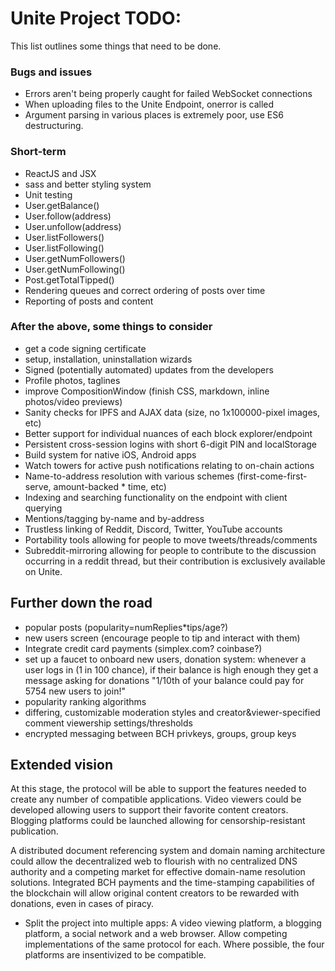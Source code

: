 # Unite Project TODO:

This list outlines some things that need to be done.

### Bugs and issues

- Errors aren't being properly caught for failed WebSocket connections
- When uploading files to the Unite Endpoint, onerror is called
- Argument parsing in various places is extremely poor, use ES6 destructuring.

### Short-term

- ReactJS and JSX
- sass and better styling system
- Unit testing
- User.getBalance()
- User.follow(address)
- User.unfollow(address)
- User.listFollowers()
- User.listFollowing()
- User.getNumFollowers()
- User.getNumFollowing()
- Post.getTotalTipped()
- Rendering queues and correct ordering of posts over time
- Reporting of posts and content

### After the above, some things to consider

- get a code signing certificate
- setup, installation, uninstallation wizards
- Signed (potentially automated) updates from the developers
- Profile photos, taglines
- improve CompositionWindow (finish CSS, markdown, inline photos/video previews)
- Sanity checks for IPFS and AJAX data (size, no 1x100000-pixel images, etc)
- Better support for individual nuances of each block explorer/endpoint
- Persistent cross-session logins with short 6-digit PIN and localStorage
- Build system for native iOS, Android apps
- Watch towers for active push notifications relating to on-chain actions
- Name-to-address resolution with various schemes (first-come-first-serve,
  amount-backed * time, etc)
- Indexing and searching functionality on the endpoint with client querying
- Mentions/tagging by-name and by-address
- Trustless linking of Reddit, Discord, Twitter, YouTube accounts
- Portability tools allowing for people to move tweets/threads/comments
- Subreddit-mirroring allowing for people to contribute to the discussion
  occurring in a reddit thread, but their contribution is exclusively
  available on Unite.

## Further down the road

- popular posts (popularity=numReplies*tips/age?)
- new users screen (encourage people to tip and interact with them)
- Integrate credit card payments (simplex.com? coinbase?)
- set up a faucet to onboard new users, donation system:
  whenever a user logs in (1 in 100 chance), if their balance is
  high enough they get a message asking for donations "1/10th of
  your balance could pay for 5754 new users to join!"
- popularity ranking algorithms
- differing, customizable moderation styles and creator&viewer-specified comment
  viewership settings/thresholds
- encrypted messaging between BCH privkeys, groups, group keys

## Extended vision

At this stage, the protocol will be able to support the features needed to
create any number of compatible applications. Video viewers could be
developed allowing users to support their favorite content creators.
Blogging platforms could be launched allowing for censorship-resistant
publication.

A distributed document referencing system and domain naming
architecture could allow the decentralized web to flourish with no centralized
DNS authority and a competing market for effective domain-name resolution
solutions. Integrated BCH payments and the time-stamping capabilities of the
blockchain will allow original content creators to be rewarded with donations,
even in cases of piracy.

- Split the project into multiple apps: A video viewing platform, a blogging
  platform, a social network and a web browser. Allow competing implementations
  of the same protocol for each. Where possible, the four platforms are
  insentivized to be compatible.
